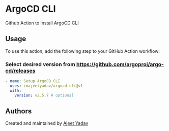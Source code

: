 # ArgoCD CLI
Github Action to install ArgoCD CLI

## Usage
To use this action, add the following step to your GitHub Action workflow:

### Select desired version from https://github.com/argoproj/argo-cd/releases

```yaml
- name: Setup ArgoCD CLI 
  uses: imajeetyadav/argocd-cli@v1
  with:
    version: v2.5.7 # optional 
```

## Authors

Created and maintained by [Ajeet Yadav](https://github.com/imAjeetYadav)
